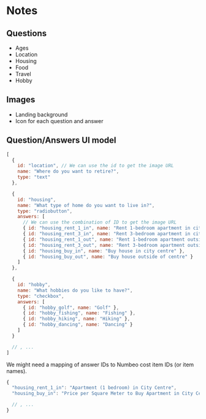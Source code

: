 Notes
=====


Questions
---------

* Ages
* Location
* Housing
* Food
* Travel
* Hobby


Images
------

* Landing background
* Icon for each question and answer


Question/Answers UI model
-------------------------

```javascript
[
  {
    id: "location", // We can use the id to get the image URL
    name: "Where do you want to retire?",
    type: "text"
  },

  {
    id: "housing",
    name: "What type of home do you want to live in?",
    type: "radiobutton",
    answers: [
      // We can use the combination of ID to get the image URL
      { id: "housing_rent_1_in", name: "Rent 1-bedroom apartment in city centre", selected: true },
      { id: "housing_rent_3_in", name: "Rent 3-bedroom apartment in city centre" },
      { id: "housing_rent_1_out", name: "Rent 1-bedroom apartment outside of centre" },
      { id: "housing_rent_3_out", name: "Rent 3-bedroom apartment outside of centre" },
      { id: "housing_buy_in", name: "Buy house in city centre" },
      { id: "housing_buy_out", name: "Buy house outside of centre" }
    ]
  },

  {
    id: "hobby",
    name: "What hobbies do you like to have?",
    type: "checkbox",
    answers: [
      { id: "hobby_golf", name: "Golf" },
      { id: "hobby_fishing", name: "Fishing" },
      { id: "hobby_hiking", name: "Hiking" },
      { id: "hobby_dancing", name: "Dancing" }
    ]
  }

  // , ...
]
```

We might need a mapping of answer IDs to Numbeo cost item IDs (or item names).

```javascript
{
  "housing_rent_1_in": "Apartment (1 bedroom) in City Centre",
  "housing_buy_in": "Price per Square Meter to Buy Apartment in City Centre"

  // , ...
}
```
